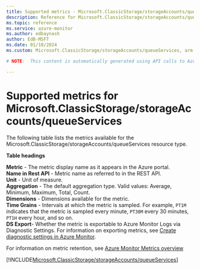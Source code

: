```yaml
---
title: Supported metrics - Microsoft.ClassicStorage/storageAccounts/queueServices
description: Reference for Microsoft.ClassicStorage/storageAccounts/queueServices metrics in Azure Monitor.
ms.topic: reference
ms.service: azure-monitor
ms.author: edbaynash
author: EdB-MSFT
ms.date: 01/10/2024
ms.custom: Microsoft.ClassicStorage/storageAccounts/queueServices, arm

# NOTE:  This content is automatically generated using API calls to Azure. Any edits made on these files will be overwritten in the next run of the script. 

---
```





# Supported metrics for Microsoft.ClassicStorage/storageAccounts/queueServices


The following table lists the metrics available for the Microsoft.ClassicStorage/storageAccounts/queueServices resource type.

  
    
**Table headings**
  
**Metric** - The metric display name as it appears in the Azure portal.  
**Name in Rest API** - Metric name as referred to in the REST API.  
**Unit** - Unit of measure.  
**Aggregation** - The default aggregation type. Valid values: Average, Minimum, Maximum, Total, Count.  
**Dimensions** - Dimensions available for the metric.  
**Time Grains** - Intervals at which the metric is sampled. For example, `PT1M` indicates that the metric is sampled every minute, `PT30M` every 30 minutes, `PT1H` every hour, and so on.  
**DS Export**- Whether the metric is exportable to Azure Monitor Logs via Diagnostic Settings. For information on exporting metrics, see [Create diagnostic settings in Azure Monitor](/azure/azure-monitor/essentials/create-diagnostic-settings?tabs=portal).

For information on metric retention, see [Azure Monitor Metrics overview](/azure/azure-monitor/essentials/data-platform-metrics#retention-of-metrics)
  
 

[!INCLUDE[Microsoft.ClassicStorage/storageAccounts/queueServices](./includes/microsoft-classicstorage-storageaccounts-queueservices-metrics-include.md)]
